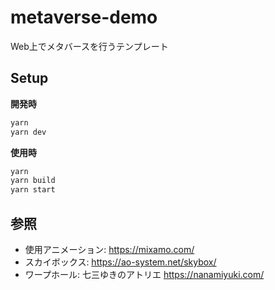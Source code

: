 # metaverse-demo

Web上でメタバースを行うテンプレート

## Setup

**開発時**

```sh
yarn
yarn dev
```

**使用時**

```sh
yarn
yarn build
yarn start
```

## 参照
- 使用アニメーション: https://mixamo.com/
- スカイボックス: https://ao-system.net/skybox/
- ワープホール: 七三ゆきのアトリエ https://nanamiyuki.com/